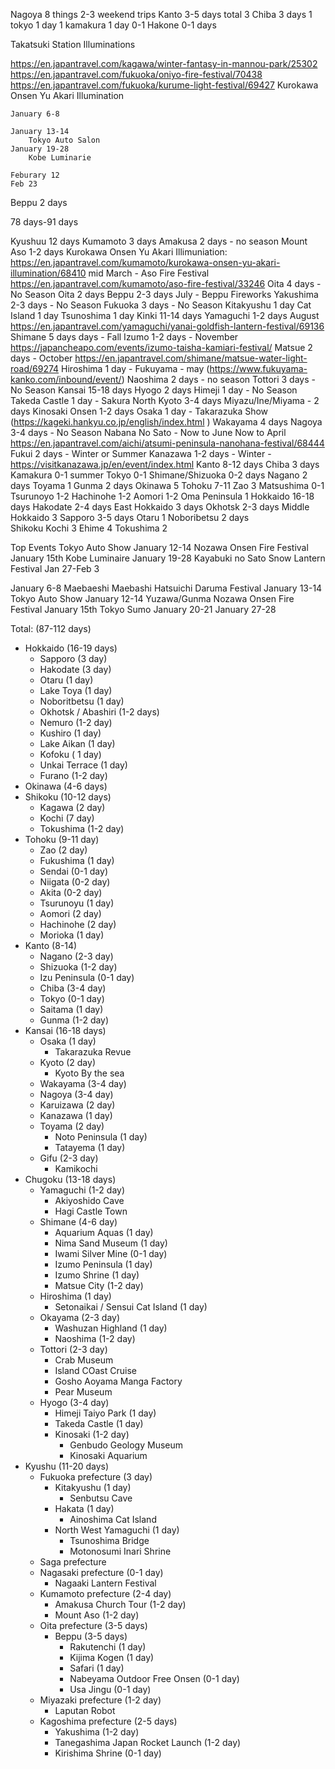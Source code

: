 Nagoya 8 things
    2-3 weekend trips
Kanto 3-5 days total 
    3 Chiba
        3 days 
    1 tokyo 
        1 day 
    1 kamakura 
        1 day 
    0-1 Hakone 
        0-1 days 


Takatsuki Station Illuminations


https://en.japantravel.com/kagawa/winter-fantasy-in-mannou-park/25302
https://en.japantravel.com/fukuoka/oniyo-fire-festival/70438
https://en.japantravel.com/fukuoka/kurume-light-festival/69427
Kurokawa Onsen Yu Akari Illumination

    January 6-8 

    January 13-14 
        Tokyo Auto Salon 
    January 19-28 
        Kobe Luminarie
    
    Feburary 12 
    Feb 23 





Beppu 2 days 



78 days-91 days 

Kyushuu 12 days 
    Kumamoto 3 days 
        Amakusa 2 days - no season
        Mount Aso 1-2 days
            Kurokawa Onsen Yu Akari Illimuniation: https://en.japantravel.com/kumamoto/kurokawa-onsen-yu-akari-illumination/68410
            mid March - Aso Fire Festival https://en.japantravel.com/kumamoto/aso-fire-festival/33246
    Oita 4 days - No Season
        Oita 2 days
        Beppu 2-3 days 
            July - Beppu Fireworks
    Yakushima 2-3 days  - No Season 
    Fukuoka 3 days - No Season
        Kitakyushu 1 day
        Cat Island 1 day 
        Tsunoshima 1 day 
Kinki 11-14 days 
    Yamaguchi 1-2 days
        August https://en.japantravel.com/yamaguchi/yanai-goldfish-lantern-festival/69136
    Shimane 5 days days - Fall 
        Izumo 1-2 days - November https://japancheapo.com/events/izumo-taisha-kamiari-festival/
        Matsue 2 days - October https://en.japantravel.com/shimane/matsue-water-light-road/69274 
    Hiroshima 1 day - Fukuyama - may (https://www.fukuyama-kanko.com/inbound/event/)
    Naoshima 2 days - no season
    Tottori 3 days - No Season 
Kansai 15-18 days
    Hyogo 2 days 
        Himeji 1 day - No Season
        Takeda Castle 1 day - Sakura 
    North Kyoto 3-4 days 
        Miyazu/Ine/Miyama - 2 days
        Kinosaki Onsen 1-2 days
    Osaka 1 day  - Takarazuka Show (https://kageki.hankyu.co.jp/english/index.html )
    Wakayama 4 days 
    Nagoya 3-4 days - No Season 
        Nabana No Sato - Now to June 
        Now to April https://en.japantravel.com/aichi/atsumi-peninsula-nanohana-festival/68444
    Fukui 2 days - Winter or Summer 
    Kanazawa 1-2 days - Winter - https://visitkanazawa.jp/en/event/index.html
Kanto 8-12 days 
    Chiba 3 days 
    Kamakura 0-1 summer 
    Tokyo 0-1 
    Shimane/Shizuoka 0-2 days 
    Nagano 2 days 
    Toyama 1 
    Gunma 2 days 
Okinawa 5 
Tohoku 7-11
    Zao 3 
    Matsushima 0-1
    Tsurunoyo 1-2 
    Hachinohe 1-2
    Aomori 1-2 
    Oma Peninsula 1
Hokkaido 16-18 days 
    Hakodate 2-4 days 
    East Hokkaido 3 days 
    Okhotsk 2-3 days
    Middle Hokkaido 3
    Sapporo 3-5 days 
    Otaru 1
    Noboribetsu 2 days  
Shikoku
    Kochi 3 
    Ehime 4
    Tokushima 2 

Top Events
    Tokyo Auto Show January 12-14 
    Nozawa Onsen Fire Festival January 15th
    Kobe Luminaire January 19-28
    Kayabuki no Sato Snow Lantern Festival Jan 27-Feb 3 



January 6-8 
    Maebaeshi Maebashi Hatsuichi Daruma Festival
January 13-14
    Tokyo Auto Show January 12-14 
    Yuzawa/Gunma
    Nozawa Onsen Fire Festival January 15th
    Tokyo Sumo 
January 20-21
January 27-28


Total: (87-112 days)

- Hokkaido (16-19 days)
  - Sapporo (3 day)
  - Hakodate (3 day)
  - Otaru (1 day)
  - Lake Toya (1 day)
  - Noboritbetsu (1 day)
  - Okhotsk / Abashiri (1-2 days)
  - Nemuro (1-2 day)
  - Kushiro (1 day)
  - Lake Aikan (1 day)
  - Kofoku ( 1 day)
  - Unkai Terrace (1 day)
  - Furano (1-2 day)
- Okinawa (4-6 days) 
- Shikoku (10-12 days)
  - Kagawa (2 day)
  - Kochi (7 day)
  - Tokushima (1-2 day)  
- Tohoku (9-11 day)
  - Zao (2 day)
  - Fukushima (1 day)
  - Sendai (0-1 day)
  - Niigata (0-2 day)
  - Akita (0-2 day)
  - Tsurunoyu (1 day)
  - Aomori (2 day)
  - Hachinohe (2 day)
  - Morioka (1 day)
- Kanto (8-14)
  - Nagano (2-3 day)
  - Shizuoka (1-2 day)
  - Izu Peninsula (0-1 day)
  - Chiba (3-4 day)
  - Tokyo (0-1 day)
  - Saitama (1 day)
  - Gunma (1-2 day)
- Kansai (16-18 days)
  - Osaka (1 day)
    - Takarazuka Revue
  - Kyoto (2 day)
    - Kyoto By the sea
  - Wakayama (3-4 day)
  - Nagoya (3-4 day)
  - Karuizawa (2 day)
  - Kanazawa (1 day)
  - Toyama (2 day)
    - Noto Peninsula (1 day)
    - Tatayema (1 day)
  - Gifu (2-3 day)
    - Kamikochi  
- Chugoku (13-18 days)
  - Yamaguchi (1-2 day)
      - Akiyoshido Cave
      - Hagi Castle Town
  - Shimane (4-6 day)
      - Aquarium Aquas (1 day)
      - Nima Sand Museum (1 day)
      - Iwami Silver Mine (0-1 day)
      - Izumo Peninsula (1 day)
      - Izumo Shrine (1 day)
      - Matsue City (1-2 day)
  - Hiroshima (1 day)
    - Setonaikai / Sensui Cat Island (1 day)
  - Okayama (2-3 day)
      - Washuzan Highland (1 day)
      - Naoshima (1-2 day)
  - Tottori (2-3 day)
      - Crab Museum
      - Island COast Cruise
      - Gosho Aoyama Manga Factory
      - Pear Museum
  - Hyogo (3-4 day)
      - Himeji Taiyo Park (1 day)
      - Takeda Castle (1 day)
      - Kinosaki (1-2 day)
        - Genbudo Geology Museum
        - Kinosaki Aquarium 
- Kyushu (11-20 days)
  - Fukuoka prefecture (3 day)
    - Kitakyushu (1 day)
      - Senbutsu Cave
    - Hakata (1 day)
      - Ainoshima Cat Island 
    - North West Yamaguchi (1 day)
      - Tsunoshima Bridge
      - Motonosumi Inari Shrine
  - Saga prefecture
  - Nagasaki prefecture (0-1 day)
    - Nagaaki Lantern Festival
  - Kumamoto prefecture (2-4 day)
    - Amakusa Church Tour (1-2 day)
    - Mount Aso (1-2 day)
  - Oita prefecture (3-5 days)
    - Beppu (3-5 days)
      - Rakutenchi (1 day)
      - Kijima Kogen (1 day)
      - Safari (1 day)
      - Nabeyama Outdoor Free Onsen (0-1 day)
      - Usa Jingu (0-1 day)
  - Miyazaki prefecture (1-2 day)
      - Laputan Robot 
  - Kagoshima prefecture (2-5 days)
      - Yakushima (1-2 day)
      - Tanegashima Japan Rocket Launch (1-2 day)
      - Kirishima Shrine (0-1 day) 

